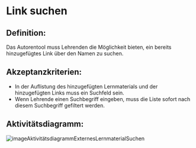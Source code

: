# Link suchen

## Definition:

Das Autorentool muss Lehrenden die Möglichkeit bieten, ein bereits hinzugefügtes Link über den Namen zu suchen.

## Akzeptanzkriterien:

- In der Auflistung des hinzugefügten Lernmaterials und der hinzugefügten Links muss ein Suchfeld sein.
- Wenn Lehrende einen Suchbegriff eingeben, muss die Liste sofort nach diesem Suchbegriff gefiltert werden.

## Aktivitätsdiagramm:

![imageAktivitätsdiagrammExternesLernmaterialSuchen](imageAktivitätsdiagrammExternesLernmaterialSuchen.png)


